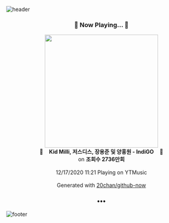 ![header](https://capsule-render.vercel.app/api?type=wave&height=170&section=header&text=Hi.%20I'm%20SHIFT&fontColor=090707&fontAlignX=45&fontAlignY=65&fontSize=100)

<h3 align="center">🎵 Now Playing... 🎵</h3>
<p align="center">
  <a href="https://music.youtube.com/channel/UCYzWVpdZqtp6Ihtzy4_9M3g">
    <img width="300" src="https://i.ytimg.com/vi/jd2DxTR0znU/sddefault.jpg?sqp=-oaymwEWCJADEOEBIAQqCghqEJQEGHgg6AJIWg&rs">
  </a>
  <br>
  🎵&nbsp&nbsp&nbsp <b>Kid Milli, 저스디스, 장용준 및 양홍원 - IndiGO</b> &nbsp&nbsp&nbsp🎵
  <br>
  on <b>조회수 2736만회</b>
  
  <br />
  <br />
  12/17/2020 11:21 Playing on YTMusic
  <br />
  <br />
  Generated with <a href="https://github.com/20chan/github-now">20chan/github-now</a>
</p>

<h3 align="center">•••</h3>

![footer](https://capsule-render.vercel.app/api?type=wave&height=150&section=footer)
